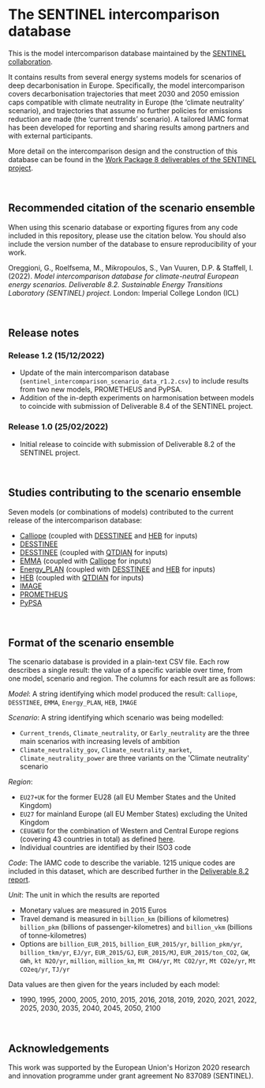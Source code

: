 # The SENTINEL intercomparison database
This is the model intercomparison database maintained by the [SENTINEL collaboration](https://sentinel.energy).

It contains results from several energy systems models for scenarios of deep decarbonisation in Europe.  Specifically, the model intercomparison covers decarbonisation trajectories that meet 2030 and 2050 emission caps compatible with climate neutrality in Europe (the ‘climate neutrality’ scenario), and trajectories that assume no further policies for emissions reduction are made (the ‘current trends’ scenario). A tailored IAMC format has been developed for reporting and sharing results among partners and with external participants. 

More detail on the intercomparison design and the construction of this database can be found in the [Work Package 8 deliverables of the SENTINEL project]( https://sentinel.energy/outputs/deliverables/).

<br />


## Recommended citation of the scenario ensemble
When using this scenario database or exporting figures from any code included in this repository, please use the citation below. You should also include the version number of the database to ensure reproducibility of your work.

Oreggioni, G., Roelfsema, M., Mikropoulos, S., Van Vuuren, D.P. & Staffell, I. (2022). _Model intercomparison database for climate-neutral European energy scenarios. Deliverable 8.2. Sustainable Energy Transitions Laboratory (SENTINEL) project._ London: Imperial College London (ICL)

<br />


## Release notes
### Release 1.2 (15/12/2022)
- Update of the main intercomparison database (``sentinel_intercomparison_scenario_data_r1.2.csv``) to include results from two new models, PROMETHEUS and PyPSA.
- Addition of the in-depth experiments on harmonisation between models to coincide with submission of Deliverable 8.4 of the SENTINEL project.


### Release 1.0 (25/02/2022)
- Initial release to coincide with submission of Deliverable 8.2 of the SENTINEL project.


<br />


## Studies contributing to the scenario ensemble
Seven models (or combinations of models) contributed to the current release of the intercomparison database:


-	[Calliope][Calliope] (coupled with [DESSTINEE][DESSTINEE] and [HEB][HEB] for inputs)
-	[DESSTINEE][DESSTINEE]
-	[DESSTINEE][DESSTINEE] (coupled with [QTDIAN][QTDIAN] for inputs)
-	[EMMA][EMMA] (coupled with [Calliope][Calliope] for inputs)
-	[Energy_PLAN][Energy_PLAN] (coupled with [DESSTINEE][DESSTINEE] and [HEB][HEB] for inputs)
-	[HEB][HEB] (coupled with [QTDIAN][QTDIAN] for inputs)
-	[IMAGE][IMAGE]
- [PROMETHEUS][PROMETHEUS]
- [PyPSA][PyPSA]

[Calliope]: https://sentinel.energy/model/euro-calliope/ 
[DESSTINEE]: https://sentinel.energy/model/desstinee-demand/
[QTDIAN]: https://sentinel.energy/model/qtdian/ 
[HEB]: https://sentinel.energy/model/heb/
[EMMA]: https://sentinel.energy/model/emma/
[Energy_PLAN]: https://sentinel.energy/model/energyplan/
[IMAGE]: https://sentinel.energy/model/image/
[PROMETHEUS]: https://e3modelling.com/modelling-tools/prometheus/
[PyPSA]: https://pypsa.org/

<br />


## Format of the scenario ensemble
The scenario database is provided in a plain-text CSV file.  Each row describes a single result: the value of a specific variable over time, from one model, scenario and region.  The columns for each result are as follows:

*Model*: A string identifying which model produced the result: ``Calliope``, ``DESSTINEE``, ``EMMA``, ``Energy_PLAN``, ``HEB``, ``IMAGE``

*Scenario*: A string identifying which scenario was being modelled:
- ``Current_trends``, ``Climate_neutrality``, or ``Early_neutrality`` are the three main scenarios with increasing levels of ambition
- ``Climate_neutrality_gov``, ``Climate_neutrality_market``, ``Climate_neutrality_power`` are three variants on the 'Climate neutrality' scenario

*Region*: 
- ``EU27+UK`` for the former EU28 (all EU Member States and the United Kingdom)
- ``EU27`` for mainland Europe (all EU Member States) excluding the United Kingdom
- ``CEU&WEU`` for the combination of Western and Central Europe regions (covering 43 countries in total) as defined [here](https://models.pbl.nl/image/index.php/Region_classification_map).
- Individual countries are identified by their ISO3 code 

*Code*: The IAMC code to describe the variable.  1215 unique codes are included in this dataset, which are described further in the [Deliverable 8.2 report](URL).

*Unit*: The unit in which the results are reported
- Monetary values are measured in 2015 Euros
- Travel demand is measured in ``billion_km`` (billions of kilometres) ``billion_pkm`` (billions of passenger-kilometres) and ``billion_vkm`` (billions of tonne-kilometres)
- Options are ``billion_EUR_2015``, ``billion_EUR_2015/yr``, ``billion_pkm/yr``, ``billion_tkm/yr``, ``EJ/yr``, ``EUR_2015/GJ``, ``EUR_2015/MJ``, ``EUR_2015/ton_CO2``, ``GW``, ``GWh``, ``kt N2O/yr``, ``million``, ``million_km``, ``Mt CH4/yr``, ``Mt CO2/yr``, ``Mt CO2e/yr``, ``Mt CO2eq/yr``, ``TJ/yr``

Data values are then given for the years included by each model: 
- 1990, 1995, 2000, 2005, 2010, 2015, 2016, 2018, 2019, 2020, 2021, 2022, 2025, 2030, 2035, 2040, 2045, 2050, 2100

<br />


## Acknowledgements
This work was supported by the European Union's Horizon 2020 research and innovation programme under grant agreement No 837089 (SENTINEL).
